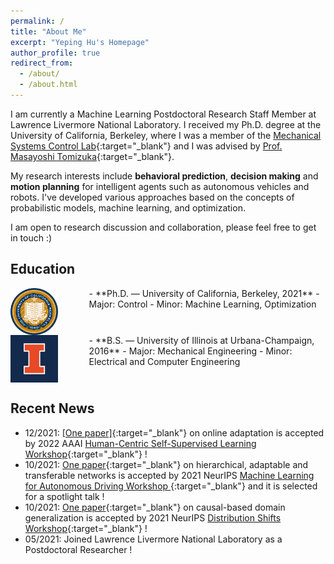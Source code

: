 ```yaml
---
permalink: /
title: "About Me"
excerpt: "Yeping Hu's Homepage"
author_profile: true
redirect_from: 
  - /about/
  - /about.html
---
```


I am currently a Machine Learning Postdoctoral Research Staff Member at Lawrence Livermore National Laboratory. I received my Ph.D. degree at the University of California, Berkeley, where I was a member of the [Mechanical Systems Control Lab](https://msc.berkeley.edu){:target="_blank"} and I was advised by [Prof. Masayoshi Tomizuka](https://me.berkeley.edu/people/masayoshi-tomizuka/){:target="_blank"}. 

My research interests include **behavioral prediction**, **decision making** and **motion planning** for intelligent agents such as autonomous vehicles and robots. I've developed various approaches based on the concepts of probabilistic models, machine learning, and optimization.

I am open to research discussion and collaboration, please feel free to get in touch :)

## Education

<img style="float: left; margin-right: 50px" src="/images/UCB.jpg" width="15%">
- **Ph.D. — University of California, Berkeley, 2021**
  - Major: Control          
  - Minor: Machine Learning, Optimization
  <br clear="left"/>

<img style="float: left; margin-right: 50px;" src="/images/UIUC.jpg" width="15%">
- **B.S. — University of Illinois at Urbana-Champaign, 2016**
  - Major: Mechanical Engineering
  - Minor: Electrical and Computer Engineering
  <br clear="left"/>

## Recent News

- 12/2021: [[One paper]](https://arxiv.org/abs/2112.06129){:target="_blank"} on online adaptation is accepted by 2022 AAAI [Human-Centric Self-Supervised Learning Workshop](https://hcssl.github.io/AAAI-22/){:target="_blank"} !
- 10/2021: [One paper](https://arxiv.org/pdf/2111.00788){:target="_blank"} on hierarchical, adaptable and transferable networks is accepted by 2021 NeurIPS [Machine Learning for Autonomous Driving Workshop ](https://ml4ad.github.io/){:target="_blank"} and it is selected for a spotlight talk ! 
- 10/2021: [One paper](https://arxiv.org/pdf/2112.02093){:target="_blank"} on causal-based domain generalization is accepted by 2021 NeurIPS [Distribution Shifts Workshop](https://sites.google.com/view/distshift2021){:target="_blank"} !
- 05/2021: Joined Lawrence Livermore National Laboratory as a Postdoctoral Researcher ! 

